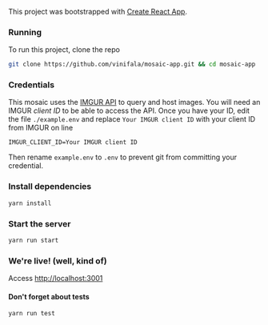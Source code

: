 This project was bootstrapped with [Create React App](https://github.com/facebookincubator/create-react-app).

### Running
To run this project, clone the repo
```bash
git clone https://github.com/vinifala/mosaic-app.git && cd mosaic-app
``` 

### Credentials
This mosaic uses the [IMGUR API](https://apidocs.imgur.com/#authorization-and-oauth) to query and host images. You will need an IMGUR *client ID* to be able to access the API. 
Once you have your ID, edit the file `./example.env` and replace `Your IMGUR client ID` with your client ID from IMGUR on line
```
IMGUR_CLIENT_ID=Your IMGUR client ID 
```

Then rename `example.env` to `.env` to prevent git from committing your credential.

### Install dependencies
```bash
yarn install
``` 
### Start the server
```bash
yarn run start
``` 
### We're live! (well, kind of)
Access [http://localhost:3001](http://localhost:3001)

#### Don't forget about tests
```bash
yarn run test
```
